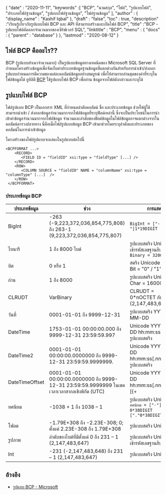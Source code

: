 {
  "date" : "2020-11-11",
  "keywords" :[ "BCP", "นามสกุล", "ไฟล์", "รูปแบบไฟล์", "ประเภทไฟล์ฐานข้อมูล", "รูปแบบไฟล์ฐานข้อมูล", "ไฟล์ฐานข้อมูล" ],
  "author" : {
    "display_name" : "Kashif Iqbal"
},
  "draft" : "false",
  "toc" : true,
  "description" :"เรียนรู้เกี่ยวกับรูปแบบไฟล์ BCP และ API ที่สามารถสร้างและเปิดไฟล์ BCP",
  "title" :"BCP - รูปแบบไฟล์คัดลอกจำนวนมากของเซิร์ฟเวอร์ SQL",
  "linktitle" : "BCP",
  "menu" : {
    "docs" : {
      "parent" : "database"
}
},
  "lastmod" : "2020-08-12"
}

## ไฟล์ BCP คืออะไร??

BCP (รูปแบบสำเนาจำนวนมาก) เป็นรูปแบบข้อมูลทางเทคนิคของ Microsoft SQL Server ที่กำหนดโครงสร้างข้อมูลเพื่อจัดเก็บค่าประเภทข้อมูลฐานข้อมูลที่แตกต่างกันสำหรับการนำเข้า/ส่งออก รูปแบบกำหนดการตีความของแต่ละคอลัมน์ข้อมูลอย่างสมบูรณ์ เพื่อให้สามารถอ่านชุดของค่าที่ระบุในไฟล์ข้อมูลได้ ยูทิลิตี [BCP](https://learn.microsoft.com/en-us/previous-versions/sql/sql-server-2008-r2/ms162802(v=sql.105)) ใช้รูปแบบไฟล์ BCP เพื่ออ่าน ข้อมูลจากไฟล์ดังกล่าวและระบุได้


## รูปแบบไฟล์ BCP

ไฟล์รูปแบบ BCP เป็นเอกสาร XML ที่กำหนดลำดับคอลัมน์ ชื่อ และประเภทข้อมูล ช่วยให้ผู้ใช้สามารถนำเข้า / ส่งออกข้อมูลจำนวนมากจากไฟล์ข้อมูลที่ระบุฟิลด์เหล่านี้ ซึ่งจะเป็นประโยชน์ในการนำเข้าค่าข้อมูลจำนวนมากจากไฟล์ข้อมูล จำนวนและลำดับของฟิลด์ข้อมูลในไฟล์ข้อมูลอาจแตกต่างจากในคอลัมน์ตารางปลายทาง นี่คือเมื่อไฟล์รูปแบบข้อมูล BCP เข้ามาช่วยโดยระบุลำดับและประเภทของคอลัมน์ในการนำเข้าข้อมูล

โครงสร้างของไฟล์รูปแบบจะแสดงในรูปแบบต่อไปนี้

```
<BCPFORMAT ...>
    <RECORD>
       <FIELD ID = "fieldID" xsi:type = "fieldType" [...] />
    </RECORD>
    <ROW>
       <COLUMN SOURCE = "fieldID" NAME = "columnName" xsi:type = "columnType" [...]  />
    </ROW>
 </BCPFORMAT>
```

### ประเภทข้อมูล BCP

|ประเภทข้อมูล|ช่วง|การแสดง|
---|---|---|
|BigInt|-263 (-9,223,372,036,854,775,808) ถึง 263-1 (9,223,372,036,854,775,807)|`BigInt = ["-"]1*19DIGIT`|
|ไบนารี|1 ถึง 8000 ไบต์|รูปแบบสตริง Unicode ที่เข้ารหัสเลขฐานสิบหก `Binary = 32000OCTET`|
|บิต|0 หรือ 1|สตริง Unicode อย่างง่าย Bit = "0" / "1"|
|ถ่าน|1 ถึง 8000|รูปแบบสตริง Unicode, Char = 16000OCTET|
|CLRUDT|VarBinary|CLRUDT = 0*nOCTET กับ n = 4 x (2,147,483,647)|
|วันที่|0001-01-01 ถึง 9999-12-31|รูปแบบสตริง YYYY-MM-DD|
|DateTime|1753-01-01 00:00:00.000 ถึง 9999-12-31 23:59:59.997| Unicode YYYY-MM-DD hh:mm:ss[.nnn] รูปแบบสตริง|
|DateTime2|0001-01-01 00:00:00.0000000 ถึง 9999-12-31 23:59:59.9999999.| Unicode YYYY-MM-DD hh:mm:ss[.nnnnnnnn] รูปแบบสตริง|
|DateTimeOffset|0001-01-01 00:00:00.0000000 ถึง 9999-12-31 23:59:59.9999999 ในเขตเวลาเวลาสากลเชิงพิกัด (UTC)| Unicode YYYY-MM-DD hh:mm:ss[.nnnnnnn] [{+|-}hh:mm] รูปแบบสตริง|
|ทศนิยม|-1038 + 1 ถึง 1038 – 1|รูปแบบสตริง Unicode `ทศนิยม = ["-"] 0*38DIGIT ["."0*38DIGIT]`|
|โฟลต|-1.79E+308 ถึง -2.23E-308; 0; ตั้งแต่ 2.23E-308 ถึง 1.79E+308|รูปแบบสตริง Unicode|
|รูปภาพ|ลำดับของไบต์ที่มีตั้งแต่ 0 ถึง 231 – 1 (2,147,483,647)|รูปแบบสตริง Unicode ที่เข้ารหัสเลขฐานสิบหก|
|Int|-231 (-2,147,483,648) ถึง 231 – 1 (2,147,483,647)|รูปแบบสตริง Unicode|

## อ้างอิง

* [รูปแบบ BCP - Microsoft](https://learn.microsoft.com/en-us/openspecs/sql_data_portability/ms-bcp/54965c4d-34c7-400d-b970-1007984315a5)

